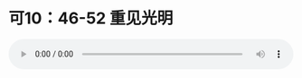 # 可10：46-52 重见光明

<audio style="width: 100%;" preload="false" controls controlslist="nodownload"><source src="//cdn.simai.ml/audio/mp3/old/27359.mp3" type="audio/mpeg">Your browser does not support the audio element.</audio>


